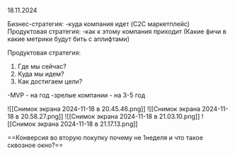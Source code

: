 18.11.2024

Бизнес-стратегия:
-куда компания идет (C2C маркетплейс)
Продуктовая стратегия:
-как к этому компания приходит (Какие фичи в какие метрики будут бить с аплифтами)

Продуктовая стратегия:
1. Где мы сейчас?
2. Куда мы идем?
3. Как достигаем цели?

-MVP - на год
-зрелые компании - на 3-5 год

![[Снимок экрана 2024-11-18 в 20.45.46.png]]
![[Снимок экрана 2024-11-18 в 20.58.27.png]]
![[Снимок экрана 2024-11-18 в 21.03.10.png]]
![[Снимок экрана 2024-11-18 в 21.17.13.png]]

==Конверсия во вторую покупку почему не 1неделя и что такое сквозное окно?==

